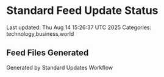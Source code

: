 # Standard Feed Update Status
Last updated: Thu Aug 14 15:26:37 UTC 2025
Categories: technology,business,world

## Feed Files Generated

Generated by Standard Updates Workflow
